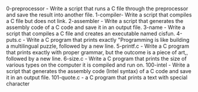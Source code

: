 0-preprocessor - Write a script that runs a C file through the preprocessor and save the result into another file.
1-compiler- Write a script that compiles a C file but does not link.
2-assembler - Write a script that generates the assembly code of a C code and save it in an output file.
3-name - Write a script that compiles a C file and creates an executable named cisfun.
4-puts.c - Write a C program that prints exactly "Programming is like building a multilingual puzzle, followed by a new line.
5-printf.c - Write a C program that prints exactly with proper grammar, but the outcome is a piece of art,, followed by a new line.
6-size.c - Write a C program that prints the size of various types on the computer it is compiled and run on.
100-intel - Write a script that generates the assembly code (Intel syntax) of a C code and save it in an output file.
101-quote.c -  a C program that prints a text with special character
